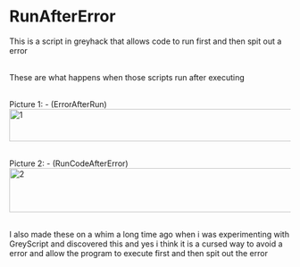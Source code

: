 # RunAfterError
This is a script in greyhack that allows code to run first and then spit out a error


<br>These are what happens when those scripts run after executing</br>

<br>Picture 1: - (ErrorAfterRun)</br>
<img width="753" height="58" alt="1" src="https://github.com/user-attachments/assets/7bb87d81-1d38-4d84-bf7e-ccbc4cbc9717" />

<br>Picture 2: - (RunCodeAfterError)</br>
<img width="509" height="79" alt="2" src="https://github.com/user-attachments/assets/1bc632a2-5b99-4ddf-ab41-3186fa82e20f" />

<br>I also made these on a whim a long time ago when i was experimenting with GreyScript and discovered this and yes i think it is a cursed way to avoid a error and allow the program to execute first and then spit out the error</br>
